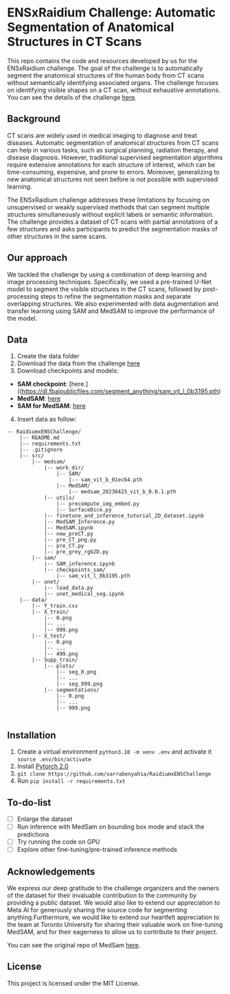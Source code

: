 # ENSxRaidium Challenge: Automatic Segmentation of Anatomical Structures in CT Scans

This repo contains the code and resources developed by us for the ENSxRaidium challenge. The goal of the challenge is to automatically segment the anatomical structures of the human body from CT scans without semantically identifying associated organs. The challenge focuses on identifying visible shapes on a CT scan, without exhaustive annotations.
You can see the details of the challenge [here](https://challengedata.ens.fr/participants/challenges/105/).

## Background
CT scans are widely used in medical imaging to diagnose and treat diseases. Automatic segmentation of anatomical structures from CT scans can help in various tasks, such as surgical planning, radiation therapy, and disease diagnosis. However, traditional supervised segmentation algorithms require extensive annotations for each structure of interest, which can be time-consuming, expensive, and prone to errors. Moreover, generalizing to new anatomical structures not seen before is not possible with supervised learning.

The ENSxRaidium challenge addresses these limitations by focusing on unsupervised or weakly supervised methods that can segment multiple structures simultaneously without explicit labels or semantic information. The challenge provides a dataset of CT scans with partial annotations of a few structures and asks participants to predict the segmentation masks of other structures in the same scans.

## Our approach
We tackled the challenge by using a combination of deep learning and image processing techniques. Specifically, we used a pre-trained U-Net model to segment the visible structures in the CT scans, followed by post-processing steps to refine the segmentation masks and separate overlapping structures. We also experimented with data augmentation and transfer learning using SAM and MedSAM to improve the performance of the model.

## Data
1. Create the data folder
2. Download the data from the challenge [here](https://challengedata.ens.fr/participants/challenges/105/)
3. Download checkpoints and models:
- **SAM checkpoint**: [here.]((https://dl.fbaipublicfiles.com/segment_anything/sam_vit_l_0b3195.pth)
- **MedSAM**: [here](https://drive.google.com/drive/folders/1bWv_Zs5oYLpGMAvbotnlNXJPq7ltRUvF?usp=share_link) 
- **SAM for MedSAM**: [here](https://dl.fbaipublicfiles.com/segment_anything/sam_vit_b_01ec64.pth)
4. Insert data as follow:
```
-- RaidiumxENSChallenge/
    |-- README.md
    |-- requirements.txt
    |-- .gitignore
    |-- src/
        |-- medsam/
            |-- work_dir/
                |-- SAM/
                    |-- sam_vit_b_01ec64.pth
                |-- MedSAM/
                    |-- medsam_20230423_vit_b_0.0.1.pth
            |-- utils/
                |-- precompute_img_embed.py
                |-- SurfaceDice.py
            |-- finetune_and_inference_tutorial_2D_dataset.ipynb
            |-- MedSAM_Inference.py
            |-- MedSAM.ipynb
            |-- new_preCT.py
            |-- pre_CT_png.py
            |-- pre_CT.py
            |-- pre_grey_rgb2D.py
        |-- sam/
            |-- SAM_inference.ipynb
            |-- checkpoints_sam/
                |-- sam_vit_l_0b3195.pth
        |-- unet/
            |-- load_data.py
            |-- unet_medical_seg.ipynb
    |-- data/
        |-- Y_train.csv
        |-- X_train/
            |-- 0.png
            |-- ...
            |-- 999.png
        |-- X_test/
            |-- 0.png
            |-- ...
            |-- 499.png
        |-- Supp_train/
            |-- plots/
                |-- seg_0.png
                |-- ...
                |-- seg_999.png              
            |-- segmentations/
                |-- 0.png
                |-- ...
                |-- 999.png                
            
```

## Installation
1. Create a virtual environment `python3.10 -m venv .env` and activate it `source .env/bin/activate`
2. Install [Pytorch 2.0](https://pytorch.org/get-started/locally/)
3. `git clone https://github.com/sarrabenyahia/RaidiumxENSChallenge`
4. Run `pip install -r requirements.txt`

## To-do-list
- [ ] Enlarge the dataset
- [ ] Run inference with MedSam on bounding box mode and stack the predictions
- [ ] Try running the code on GPU
- [ ] Explore other fine-tuning/pre-trained inference methods 

## Acknowledgements
We express our deep gratitude to the challenge organizers and the owners of the dataset for their invaluable contribution to the community by providing a public dataset. We would also like to extend our appreciation to Meta AI for generously sharing the source code for segmenting anything.Furthermore, we would like to extend our heartfelt appreciation to the team at Toronto University for sharing their valuable work on fine-tuning MedSAM, and for their eagerness to allow us to contribute to their project.

You can see the original repo of MedSam [here](https://github.com/bowang-lab/MedSAM).

## License
This project is licensed under the MIT License.
